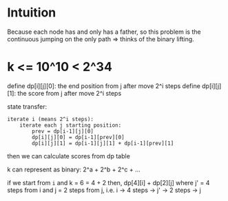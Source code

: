 # Intuition

Because each node has and only has a father, so this problem is the continuous jumping on the only path
=> thinks of the binary lifting.

# k <= 10^10 < 2^34

define dp[i][j][0]: the end position from j after move 2^i steps
define dp[i][j][1]: the score from j after move 2^i steps

state transfer:
```
iterate i (means 2^i steps):
    iterate each j starting position:
        prev = dp[i-1][j][0]
        dp[i][j][0] = dp[i-1][prev][0]
        dp[i][j][1] = dp[i-1][j][1] + dp[i-1][prev][1]
```

then we can calculate scores from dp table

k can represent as binary: 2^a + 2^b + 2^c + ...

if we start from `i` and k = 6 = 4 + 2
then, dp[4][i] + dp[2][j] where j' = 4 steps from i and j = 2 steps from j, i.e. i -> 4 steps -> j' -> 2 steps -> j